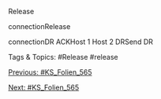 Release
connectionRelease
connectionDR 
ACKHost 1 Host 2
DRSend DR

   Tags & Topics:
   #Release
   #release

[Previous: #KS_Folien_565](KS_Folien_565.md)

[Next: #KS_Folien_565](KS_Folien_565.md)